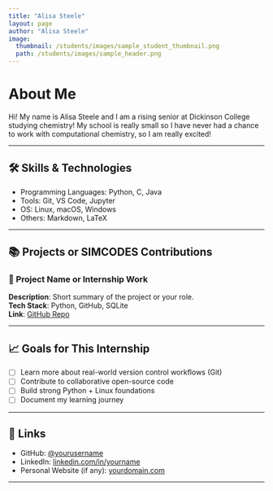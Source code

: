 ```yaml
---
title: "Alisa Steele"
layout: page
author: "Alisa Steele"
image:
  thumbnail: /students/images/sample_student_thumbnail.png
  path: /students/images/sample_header.png
---
```


# About Me

Hi! My name is Alisa Steele and I am a rising senior at Dickinson College studying chemistry! My school is really small so I have never had a chance to work with computational chemistry, so I am really excited!

---

## 🛠 Skills & Technologies

- Programming Languages: Python, C, Java
- Tools: Git, VS Code, Jupyter
- OS: Linux, macOS, Windows
- Others: Markdown, LaTeX

---

## 📚 Projects or SIMCODES Contributions

### 📌 Project Name or Internship Work

**Description**: Short summary of the project or your role.  
**Tech Stack**: Python, GitHub, SQLite  
**Link**: [GitHub Repo](https://github.com/yourusername/project)

---

## 📈 Goals for This Internship

- [ ] Learn more about real-world version control workflows (Git)
- [ ] Contribute to collaborative open-source code
- [ ] Build strong Python + Linux foundations
- [ ] Document my learning journey

---

## 🔗 Links

- GitHub: [@yourusername](https://github.com/yourusername)
- LinkedIn: [linkedin.com/in/yourname](https://linkedin.com/in/yourname)
- Personal Website (if any): [yourdomain.com](https://yourdomain.com)

---
